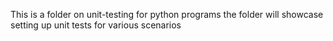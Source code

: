 This is a folder on unit-testing for python programs
the folder will showcase setting up unit tests for various scenarios
